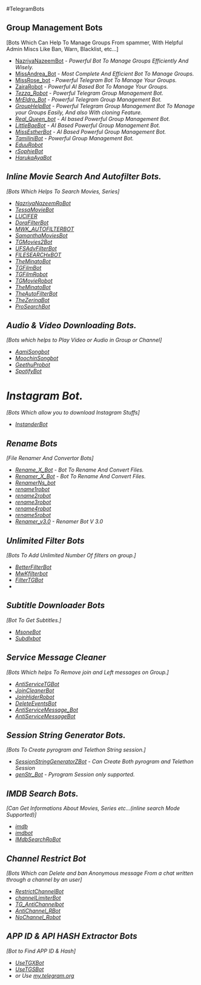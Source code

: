#TelegramBots

## Group Management Bots
[Bots Which Can Help To Manage Groups From spammer, With Helpful Admin Miscs Like Ban, Warn, Blacklist, etc...]

- [NazriyaNazeemBot](https://t.me/NazriyaNazeemBot) - <i>Powerful Bot To Manage Groups Efficiently And Wisely.</i>
- [MissAndrea_Bot](https://t.me/MissAndrea_Bot) - <i>Most Complete And Efficient Bot To Manage Groups.</i>
- [MissRose_bot](https://t.me/MissRose_bot) - <i>Powerful Telegram Bot To Manage Your Groups.</i>
- [ZairaRobot](https://t.me/ZairaRobot) - <i>Powerful AI Based Bot To Manage Your Groups. 
- [Tezza_Robot](https://t.me/tezza_Robot) - <i>Powerful Telegram Group Management Bot.</i> 
- [MrEldro_Bot](https://t.me/MrEldro_Bot) - <i>Powerful Telegram Group Management Bot.</i>
- [GroupHelpBot](https://t.me/GroupHelpBot) - <i> Powerful Telegram Group Management Bot To Manage your Groups Easily, And also With cloning Feature. 
- [Real_Queen_bot](https://t.me/Real_Queen_bot) - <i>AI based Powerful Group Management Bot.</i>
- [LittleBaeBot](https://t.me/LittleBaeBot) - <i>AI Based Powerful Group Management Bot.</i>
- [MissEstherBot](https://t.me/MissEstherBot) - <i>AI Based Powerful Group Management Bot.</i>
- [TamiliniBot](https://t.me/TamiliniBot) - <i>Powerful Group Management Bot.</i>
- [EduuRobot](https://t.me/EduuRobot) 
- [rSophieBot](https://t.me/rSophieBot) 
- [HarukaAyaBot](https://t.me/HarukaAyaBot) 
  
## Inline Movie Search And Autofilter Bots. 
[Bots Which Helps To Search Movies, Series] 
  
- [NazriyaNazeemRoBot](https://t.me/NazriyaNazeemRoBot)
- [TessaMovieBot](https://t.me/TessaMovieBot) 
- [LUCIFER](https://t.me/CC_autobot)
- [DoraFilterBot](https://t.me/DoraFilterBot) 
- [MWK_AUTOFILTERBOT](https://t.me/MWK_AUTOFILTERBOT) 
- [SamanthaMoviesBot](https://t.me/SamanthaMoviesBot) 
- [TGMovies2Bot](https://t.me/TGMovies2Bot) 
- [UFSAdvFilterBot](https://t.me/UFSAdvFilterBot) 
- [FILESEARCHxBOT](https://t.me/FILESEARCHxBOT) 
- [TheMinatoBot](https://t.me/TheMinatoBot) 
- [TGFilmBot](https://t.me/TGFilmBot) 
- [TGFilmRobot](https://t.me/TGFilmRobot) 
- [TGMovieRobot](https://t.me/TGMovieRobot) 
- [TheMinatoBot](https://t.me/TheMinatoBot) 
- [TheAutoFilterBot](https://t.me/TheAutoFilterBot) 
- [TheZerinaBot](https://t.me/TheZerinaBot) 
- [ProSearchBot](https://t.me/ProSearchBot) 

## Audio & Video Downloading Bots.
[Bots which helps to Play Video or Audio in Group or Channel]

- [AamiSongbot](https://t.me/Aami_song_bot)
- [MoochinSongbot](https://t.me/MoochinSongbot)
- [GeethuProbot](https://t.me/Geethu_Pro_bot)
- [SpotifyBot](https://t.me/Spoti_Unoff_bot)

# Instagram Bot.
[Bots Which allow you to download Instagram Stuffs]

- [InstanderBot](https://t.me/Instander_unoffi_bot)
  
## Rename Bots
[File Renamer And Convertor Bots] 
  
- [Rename_X_Bot](https:/t.me/Rename_X_Bot) - <i>Bot To Rename And Convert Files.</i>
- [Renamer_X_Bot](https:/t.me/Renamer_X_Bot) - <i>Bot To Rename And Convert Files.</i>
- [RenamerNs_bot](https://t.me/RenamerNs_bot) 
- [rename1robot](https://t.me/rename1robot) 
- [rename2robot](https://t.me/rename2robot) 
- [rename3robot](https://t.me/rename3robot) 
- [rename4robot](https://t.me/rename4robot) 
- [rename5robot](https://t.me/rename5robot)
- [Renamer_v3.0](https://t.me/Re_nameXbot) - <i>Renamer Bot V 3.0 </i>
 
 ## Unlimited Filter Bots
 [Bots To Add Unlimited Number Of filters on group.]
 
- [BetterFilterBot](https://t.me/BetterFilterBot) 
- [MwKfilterbot](https://t.me/MwKfilterbot) 
- [FilterTGBot](https://t.me/FilterTGBot) 
- 
 
 
## Subtitle Downloader Bots
[Bot To Get Subtitles.] 

- [MsoneBot](https://t.me/MsoneBot)
- [Subdlxbot](https://t.me/Subdlxbot) 
 
 
## Service Message Cleaner 
[Bots Which helps To Remove join and Left messages on Group.]
 
- [AntiServiceTGBot](https://t.me/AntiServiceTGBot) 
- [JoinCleanerBot](https://t.me/JoinCleanerBot) 
- [JoinHiderRobot](https://t.me/JoinHiderRobot) 
- [DeleteEventsBot](https://t.me/DeleteEventsBot) 
- [AntiServiceMessage_Bot](https://t.me/AntiServiceMessage_Bot) 
- [AntiServiceMessageBot](https://t.me/AntiServiceMessageBot) 

## Session String Generator Bots. 
[Bots To Create pyrogram and Telethon String session.]
 
- [SessionStringGeneratorZBot](https://t.me/SessionStringGeneratorZBot) - <i> Can Create Both pyrogram and Telethon Session</i>
- [genStr_Bot](https://t.me/genStr_Bot) - <i> Pyrogram Session only supported.</i>

 
## IMDB Search Bots. 
[Can Get Informations About Movies, Series etc...(inline search Mode Supported)]

- [imdb](https://t.me/imdb) 
- [imdbot](https://t.me/imdbot) 
- [IMdbSearchRoBot](https://t.me/IMdbSearchRoBot) 

 
## Channel Restrict Bot
[Bots Which can Delete and ban Anonymous message From a chat written through a channel by an user] 
 
- [RestrictChannelBot](https://t.me/RestrictChannelBot) 
- [channelLimiterBot](https://t.me/channelLimiterBot) 
- [TG_AntiChannelbot](https://t.me/TG_AntiChannelbot) 
- [AntiChannel_RBot](https://t.me/AntiChannel_RBot) 
- [NoChannel_Robot](https://t.me/NoChannel_Robot) 

 
## APP ID & API HASH Extractor Bots
[Bot to Find APP ID & Hash] 
- [UseTGXBot](https://t.me/UseTGXBot) 
- [UseTGSBot](https://t.me/UseTGSBot) 
- or Use [my.telegram.org](https://my.telegram.org/apps)


